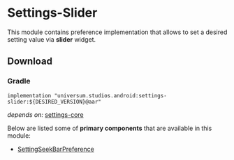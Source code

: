 Settings-Slider
===============

This module contains preference implementation that allows to set a desired setting value via 
**slider** widget.

## Download ##

### Gradle ###

    implementation "universum.studios.android:settings-slider:${DESIRED_VERSION}@aar"

_depends on:_
[settings-core](https://github.com/universum-studios/android_settings/tree/master/library-core)

Below are listed some of **primary components** that are available in this module:

- [SettingSeekBarPreference](https://github.com/universum-studios/android_settings/blob/master/library-slider/src/main/java/universum/studios/android/setting/SettingSeekBarPreference.java)
